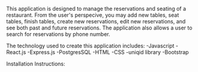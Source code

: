 This application is designed to manage the reservations and seating of a restaurant.  From the user's perspecive, you may add new tables, seat tables, finish tables, create new reservations, edit new reservations, and see both past and future reservations. The application also allows a user to search for reservations by phone number.

The technology used to create this application includes:
    -Javascript
    -React.js
    -Express.js
    -PostgresSQL
    -HTML
    -CSS
    -uniqid library
    -Bootstrap

Installation Instructions:
